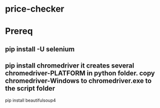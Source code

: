 # price-checker
 
# Prereq
pip install -U selenium
-------------------------
pip install chromedriver
it creates several chromedriver-PLATFORM in python folder.
copy chromedriver-Windows to chromedriver.exe to the script folder
-------------------
pip install beautifulsoup4
